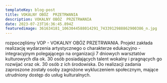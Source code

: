 ```yaml
---
templateKey: blog-post
title: VOKALNY OBÓZ  PRZETRWANIA
description: VOKALNY OBÓZ  PRZETRWANIA
date: 2023-07-23T16:36:45.894Z
featuredimage: 361634181_1063044588014291_7433912988862900386_n.jpg
---
```

rozpoczęliśmy VOP - VOKALNY OBÓZ  PRZETRWANIA. Projekt zakłada realizację wydarzenia artystycznego o charakterze edukacyjno - integracyjnym polegającego na organizacji 7 dniowych warsztatów kulturowych dla ok. 30 osób posiadających talent wokalny i pragnących go rozwijać oraz ok. 30 osób z ich środowiska. Do realizacji zadania zaproszone zostały osoby zagrożone wykluczeniem społecznym, mające utrudniony dostęp do usług kulturalnych.